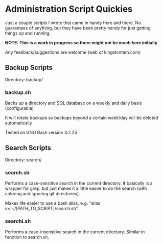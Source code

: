 Administration Script Quickies
==============================

Just a couple scripts I wrote that came in handy here and there.  No
guarantees of anything, but they have been pretty handy for just getting
things up and running.

**NOTE: This is a work in progress so there might not be much here initially**

Any feedback/suggestions are welcome (web _at_ kingstontam.com)

Backup Scripts
--------------
Directory: backup/

### backup.sh
Backs up a directory and SQL database on a weekly and daily basis (configurable)

It will rotate backups so backups beyond a certain week/day will be deleted automatically

Tested on GNU Bash version 3.2.25

Search Scripts
--------------
Directory: search/

### search.sh
Performs a case-sensitive search in the current directory.  It basically is a wrapper for grep, but just makes it a little easier to do the search (with coloring and ignoring git directories).

Makes life easier to use a bash alias, e.g. "alias s='~/[PATH_TO_SCRIPT]/search.sh"

### searchi.sh
Performs a case-insensitive search in the current directory.  Similar in function to search.sh.

